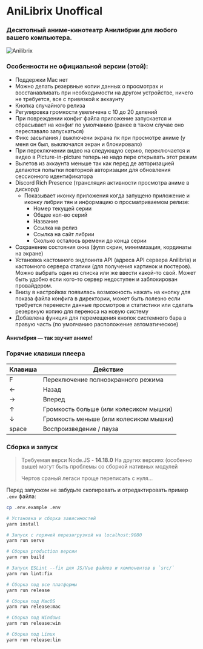 # AniLibrix Unoffical

### Десктопный аниме-кинотеатр Анилибрии для любого вашего компьютера.

![Anilibrix](https://raw.githubusercontent.com/pavloniym/anilibrix/master/.github/assets/anilibrix.png)

### Особенности не официальной версии (этой):

* Поддержки Mac нет
* Можно делать резервные копии данных о просмотрах и восстанавливать при необходимости
на другом устройстве, ничего не требуется, все с привязкой к аккаунту
* Кнопка случайного релиза
* Регулировка громкости увеличена с 10 до 20 делений
* При повреждении конфиг файла приложение запускается и
сбрасывает на конфиг по умолчанию (ранее в таком случае оно переставало запускаться)
* Фикс засыпания / выключени экрана пк при просмотре аниме
(у меня он был, выключался экран и блокировало)
*  При переключении видео на следующую серию, переключается
и видео в Picture-in-picture теперь не надо пере открывать этот режим
* Вылетов из аккаунта меньше так как перед де авторизацией делаются попытки
повторной авторизации для обновления сессионного идентификатора
* Discord Rich Presence (трансляция активности просмотра аниме в дискорд)
  - Показывает иконку приложения когда запущено приложение и иконку либрии тян и информацию о просматриваемом релизе:
    - Номер текущей серии
    - Общее кол-во серий
    - Название
    - Ссылка на релиз
    - Ссылка на сайт либрии
    - Сколько осталось времени до конца серии
* Сохранение состояния окна (фулл скрин, минимизация, кординаты на экране)
* Установка кастомного эндпоинта API (адреса API сервера Anilibria) и
кастомного сервера статики (для получения картинок и постеров).
Можно выбрать один из списка или же ввести какой-то свой.
Может быть удобно если кого-то сервер недоступен и заблокирован провайдером.
* Внизу в настройках появилась возможность нажать на кнопку для показа файла конфига
в директории, может быть полезно если требуется перенести данные просмотров
и статистики или сделать резервную копию для переноса на новую систему
* Добавлена функция для перемещения кнопок системного бара в правую часть
(по умолчанию расположение автоматическое)


#### Анилибрия — так звучит аниме!

### Горячие клавиши плеера

| Клавиша | Действие                               |
|---------|----------------------------------------|
| F       | Переключение полноэкранного режима     |
| ←       | Назад                                  |
| →       | Вперед                                 |
| ↑       | Громкость больше (или колесиком мышки) |
| ↓       | Громкость меньше (или колесиком мышки) |
| space   | Воспроизведение / пауза                |

### Сборка и запуск

> Требуемая верси Node.JS - **14.18.0**
> На других версиях (особенно выше) могут быть проблемы со сборкой нативных модулей
>
> Чертов сраный легаси проще переписать с нуля...

Перед запуском не забудьте скопировать и отредактировать пример `.env` файла:

``` bash
cp .env.example .env
```

``` bash
# Установка и сборка зависимостей
yarn install

# Запуск с горячей перезагрузкой на localhost:9080
yarn run serve

# Сборка production версии
yarn run build

# Запуск ESLint --fix для JS/Vue файлов и компонентов в `src/`
yarn run lint:fix

# Сборка под все платформы
yarn run release

# Сборка под MacOS
yarn run release:mac

# Сборка под Windows
yarn run release:win

# Сборка под Linux
yarn run release:lin
```
